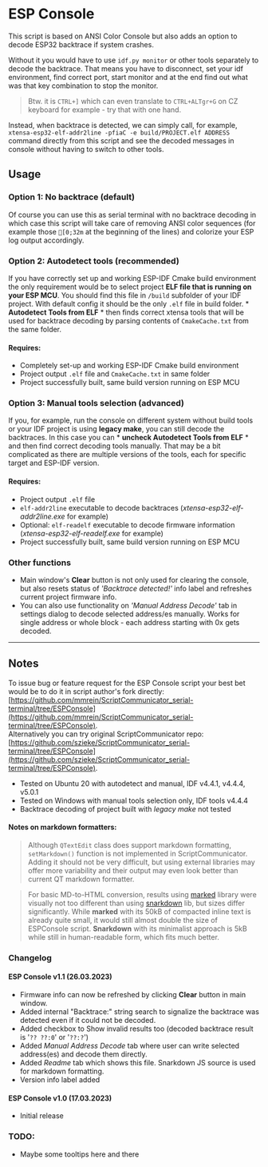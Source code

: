 # ESP Console

This script is based on ANSI Color Console but also adds an option to decode ESP32 backtrace if system crashes. 

Without it you would have to use `idf.py monitor` or other tools separately to decode the backtrace. That means you have to disconnect, set your idf environment, find correct port, start monitor and at the end find out what was that key combination to stop the monitor. 

> Btw. it is `CTRL+]` which can even translate to `CTRL+ALTgr+G` on CZ keyboard for example - try that with one hand.

Instead, when backtrace is detected, we can simply call, for example, `xtensa-esp32-elf-addr2line -pfiaC -e build/PROJECT.elf ADDRESS` command directly from this script and see the decoded messages in console without having to switch to other tools. 

## Usage

### Option 1: No backtrace (default)

Of course you can use this as serial terminal with no backtrace decoding in which case this script will take care of removing ANSI color sequences (for example those `[0;32m` at the beginning of the lines) and colorize your ESP log output accordingly.

### Option 2: Autodetect tools (recommended)

If you have correctly set up and working ESP-IDF Cmake build environment the only requirement would be to select project **ELF file that is running on your ESP MCU**. You should find this file in `/build` subfolder of your IDF project. 
With default config it should be the only `.elf` file in build folder. * **Autodetect Tools from ELF** * then finds correct xtensa tools that will be used for backtrace decoding by parsing contents of `CmakeCache.txt` from the same folder.

#### Requires:
- Completely set-up and working ESP-IDF Cmake build environment
- Project output `.elf` file and `CmakeCache.txt` in same folder
- Project successfully built, same build version running on ESP MCU 

### Option 3: Manual tools selection (advanced)

If you, for example, run the console on different system without build tools or your IDF project is using **legacy make**, you can still decode the backtraces. In this case you can * **uncheck Autodetect Tools from ELF** * and then find correct decoding tools manually. That may be a bit complicated as there are multiple versions of the tools, each for specific target and ESP-IDF version. 

#### Requires:
- Project output `.elf` file
- `elf-addr2line` executable to decode backtraces (*xtensa-esp32-elf-addr2line.exe* for example)
- Optional: `elf-readelf` executable to decode firmware information (*xtensa-esp32-elf-readelf.exe* for example) 
- Project successfully built, same build version running on ESP MCU 

### Other functions 

- Main window's **Clear** button is not only used for clearing the console, but also resets status of *'Backtrace detected!'* info label and refreshes current project firmware info.
- You can also use functionality on *'Manual Address Decode'* tab in settings dialog to decode selected address/es manually. Works for single address or whole block - each address starting with 0x gets decoded.

----

## Notes

To issue bug or feature request for the ESP Console script your best bet would be to do it in script author's fork directly: [https://github.com/mmrein/ScriptCommunicator_serial-terminal/tree/ESPConsole](https://github.com/mmrein/ScriptCommunicator_serial-terminal/tree/ESPConsole).  
Alternatively you can try original ScriptCommunicator repo: [https://github.com/szieke/ScriptCommunicator_serial-terminal/tree/ESPConsole](https://github.com/szieke/ScriptCommunicator_serial-terminal/tree/ESPConsole).

- Tested on Ubuntu 20 with autodetect and manual, IDF v4.4.1, v4.4.4, v5.0.1
- Tested on Windows with manual tools selection only, IDF tools v4.4.4
- Backtrace decoding of project built with *legacy make* not tested

#### Notes on markdown formatters:

> Although `QTextEdit` class does support markdown formatting, `setMarkdown()` function is not implemented in ScriptCommunicator. Adding it should not be very difficult, but using external libraries may offer more variability and their output may even look better than current QT markdown formatter.  

> For basic MD-to-HTML conversion, results using [marked](https://github.com/markedjs/marked) library were visually not too different than using [snarkdown](https://github.com/bpmn-io/snarkdown) lib, but sizes differ significantly. While **marked** with its 50kB of compacted inline text is already quite small, it would still almost double the size of ESPConsole script. **Snarkdown** with its minimalist approach is 5kB while still in human-readable form, which fits much better.

### Changelog

#### ESP Console v1.1 (26.03.2023)

- Firmware info can now be refreshed by clicking **Clear** button in main window.
- Added internal "Backtrace:" string search to signalize the backtrace was detected even if it could not be decoded.
- Added checkbox to Show invalid results too (decoded backtrace result is '`?? ??:0`' or '`??:?`')
- Added *Manual Address Decode* tab where user can write selected address(es) and decode them directly. 
- Added *Readme* tab which shows this file. Snarkdown JS source is used for markdown formatting. 
- Version info label added

#### ESP Console v1.0 (17.03.2023)

- Initial release

### TODO:

- Maybe some tooltips here and there

